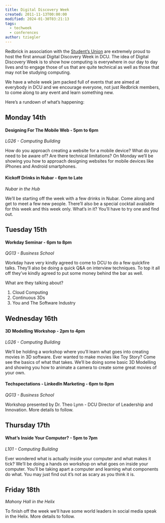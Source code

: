```yaml
---
title: Digital Discovery Week
created: 2011-11-13T00:00:00
modified: 2024-01-30T03:21:13
tags:
  - techweek
  - conferences
author: tziegler
---
```


Redbrick in association with the [Student’s Union](http://www.dcusu.ie/) are extremely proud to host the first annual Digital Discovery Week in DCU. The idea of Digital Discovery Week is to show how computing is everywhere in our day to day lives and to engage those of us that are quite technical as well as those that may not be studying computing.

We have a whole week jam packed full of events that are aimed at everybody in DCU and we encourage everyone, not just Redbrick members, to come along to any event and learn something new.

Here’s a rundown of what’s happening:

Monday 14th
-----------

#### Designing For The Mobile Web - 5pm to 6pm

_LG26 - Computing Building_

How do you approach creating a website for a mobile device? What do you need to be aware of? Are there technical limitations? On Monday we’ll be showing you how to approach designing websites for mobile devices like iPhones and Android smartphones.

#### Kickoff Drinks in Nubar - 6pm to Late

_Nubar in the Hub_

We’ll be starting off the week with a few drinks in Nubar. Come along and get to meet a few new people. There’ll also be a special cocktail available for this week and this week only. What’s in it? You’ll have to try one and find out.

Tuesday 15th
------------

#### Workday Seminar - 6pm to 8pm

_QG13 - Business School_

Workday have very kindly agreed to come to DCU to do a few quickfire talks. They’ll also be doing a quick Q&A on interview techniques. To top it all off they’ve kindly agreed to put some money behind the bar as well.

What are they talking about?

1. Cloud Computing
2. Continuous 3Ds
3. You and The Software Industry

Wednesday 16th
--------------

#### 3D Modelling Workshop - 2pm to 4pm

_LG26 - Computing Building_

We’ll be holding a workshop where you’ll learn what goes into creating movies in 3D software. Ever wanted to make movies like Toy Story? Come see the basics of what that takes. We’ll be doing some basic 3D Modelling and showing you how to animate a camera to create some great movies of your own.

#### Techspectations - LinkedIn Marketing - 6pm to 8pm

_QG13 - Business School_

Workshop presented by Dr. Theo Lynn - DCU Director of Leadership and Innovation. More details to follow.

Thursday 17th
-------------

#### What’s Inside Your Computer? - 5pm to 7pm

_L101 - Computing Building_

Ever wondered what is actually inside your computer and what makes it tick? We’ll be doing a hands on workshop on what goes on inside your computer. You’ll be taking apart a computer and learning what components do what. You may just find out it’s not as scary as you think it is.

Friday 18th
-----------

_Mahony Hall in the Helix_

To finish off the week we’ll have some world leaders in social media speak in the Helix. More details to follow.
